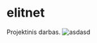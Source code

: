 # elitnet
Projektinis darbas.
![asdasd](www.github.com/sarand2/elitnet/blob/images/components.jpg "Komponentų schema")
